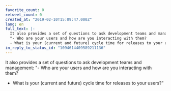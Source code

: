 ```yaml
---
favorite_count: 0
retweet_count: 0
created_at: "2019-02-10T15:09:47.000Z"
lang: en
full_text: |-
  It also provides a set of questions to ask development teams and management:
  "- Who are your users and how are you interacting with them?
  - What is your (current and future) cycle time for releases to your users?"
in_reply_to_status_id: "1094614409589211136"
---
```


It also provides a set of questions to ask development teams and management: "-
Who are your users and how are you interacting with them?

- What is your (current and future) cycle time for releases to your users?"
